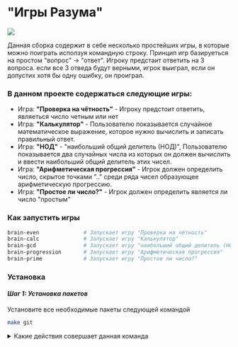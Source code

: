 # "Игры Разума"

<a href="https://codeclimate.com/github/eleron96/python-project-lvl1/maintainability">
<img src="https://api.codeclimate.com/v1/badges/5e6dcb0d593e47798c11/maintainability" /></a>

Данная сборка содержит в себе несколько простейших игры, в которые можно поиграть исползуя командную строку.
Принцип игр базируеться на простом "вопрос" -> "ответ".
Игроку предстаит ответить на 3 вопроса. если все 3 отведа будут верными, игрок выиграл, 
если он допустих хотя бы одну ошибку, он проиграл.


### В данном проекте содержаться следующие игры:

* Игра: **"Проверка на чётность"** - Игроку предстоит ответить, являеться число четным или нет
* Игра: **"Калькулятор"** - Пользователю показывается случайное математическое выражение, 
которое нужно вычислить и записать правильный ответ.
* Игра: **"НОД"** - "наибольший общий делитель (НОД)",  Пользователю показывается два случайных числа из которых
он должен вычислить и ввести наибольший общий делитель этих чисел.
* Игра: **"Арифметическая прогрессия"** - Игрок должен определить число, скрытое точками ".."
среди ряда чисел образующее арифметическую прогрессию.
* Игра: **"Простое ли число?"** - Игрок должен определить является ли число "простым"

### Как запустить игры

```sh
brain-even              # Запускает игру "Проверка на чётность"
brain-calc              # Запускает игру "Калькулятор"
brain-gcd               # Запускает игру "наибольший общий делитель (НОД)"
brain-progression       # Запускает игру "Арифметическая прогрессия"
brain-prime             # Запускает игру "Простое ли число?"
```
### Установка
#### *Шаг 1: Установка пакетов*

Установите все необходимые пакеты следующей командой
```sh
make git
```
<details>
<summary>Какие действия совершает данная команда</summary>

```sh
	poetry install
	poetry version patch
	poetry build
	python3 -m pip install --user dist/*.whl
	poetry publish --dry-run --username ' ' --password ' '
```

